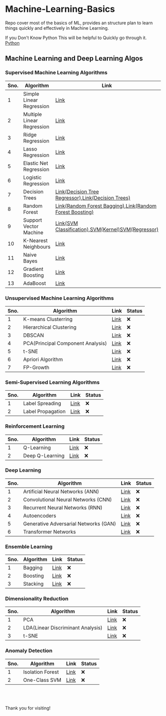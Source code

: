 # Machine-Learning-Basics

Repo cover most of the basics of ML, provides an structure plan to learn things quickly and effectively in Machine Learning.

If you Don't Know Python This will be helpful to Quickly go through it. [Python](https://github.com/pankajsingh016/Machine-Learning-Basics/tree/main/Python)

## Machine Learning and Deep Learning Algos

### Supervised Machine Learning Algorithms

| Sno. | Algorithm                  | Link                                                                                                                                                                                                                                                                                                                                                                                                                                                                                                                                                         | Status   |
| ---- | -------------------------- | ------------------------------------------------------------------------------------------------------------------------------------------------------------------------------------------------------------------------------------------------------------------------------------------------------------------------------------------------------------------------------------------------------------------------------------------------------------------------------------------------------------------------------------------------------------ | -------- |
| 1    | Simple Linear Regression   | [Link](./Supervised%20Machine%20Learning%20Algos/Supervised%Machine%Learning%Algos/Simple%Linear%Regression.ipynb)                                                                                                                                                                                                                                                                                                                                                                                                                                           | &#x2705; |
| 2    | Multiple Linear Regression | [Link](./Machine%20Learning%20Algos/Multiple%20Linear%20Regression/Multiple%20Linear%20regression.ipynb)                                                                                                                                                                                                                                                                                                                                                                                                                                                     | &#x2705; |
| 3    | Ridge Regression           | [Link](./Machine%20Learning%20Algos/Lasso,Ridge,Elasticnet%20regression/Model%20Training%20with%20EL,%20LR,%20RR.ipynb)                                                                                                                                                                                                                                                                                                                                                                                                                                      | &#x2705; |
| 4    | Lasso Regression           | [Link](./Machine%20Learning%20Algos/Lasso,Ridge,Elasticnet%20regression/Model%20Training%20with%20EL,%20LR,%20RR.ipynb)                                                                                                                                                                                                                                                                                                                                                                                                                                      | &#x2705; |
| 5    | Elastic Net Regression     | [Link](./Machine%20Learning%20Algos/Lasso,Ridge,Elasticnet%20regression/Model%20Training%20with%20EL,%20LR,%20RR.ipynb)                                                                                                                                                                                                                                                                                                                                                                                                                                      | &#x2705; |
| 6    | Logistic Regression        | [Link](./Machine%20Learning%20Algos/Logistic%20Regression/Logistic%20Regression%20Implementation.ipynb)                                                                                                                                                                                                                                                                                                                                                                                                                                                      | &#x2705; |
| 7    | Decision Trees             | [Link(Decision Tree Regressor)](https://github.com/pankajsingh016/Machine-Learning-Basics/blob/main/Machine%20Learning%20Algos/Decision%20Tree%20Classifier/Decision%20Tree%20Regressor.ipynb),[Link(Decision Trees)](https://github.com/pankajsingh016/Machine-Learning-Basics/blob/main/Machine%20Learning%20Algos/Decision%20Tree%20Classifier/Decision%20Trees.ipynb)                                                                                                                                                                                    | &#x2705; |
| 8    | Random Forest              | [Link(Random Forest Bagging)](https://github.com/pankajsingh016/Machine-Learning-Basics/blob/main/Machine%20Learning%20Algos/Random%20Forest%20Classifier/randomForest.ipynb),[Link(Random Forest Boosting)](https://github.com/pankajsingh016/Machine-Learning-Basics/blob/main/Machine%20Learning%20Algos/Random%20Forest%20Classifier/BoostingTechnique.ipynb)                                                                                                                                                                                                                                                                                                                                                                                                                                                                                                                                                     | &#x2705; |
| 9    | Support Vector Machine     | [Link(SVM Classification)](https://github.com/pankajsingh016/Machine-Learning-Basics/blob/main/Machine%20Learning%20Algos/Support%20Vector%20Machine/SVM%20Classification.ipynb),[SVM(Kernel)](https://github.com/pankajsingh016/Machine-Learning-Basics/blob/main/Machine%20Learning%20Algos/Support%20Vector%20Machine/SVM%20Kernel%20Implementation.ipynb)[SVM(Regressor)](https://github.com/pankajsingh016/Machine-Learning-Basics/blob/main/Machine%20Learning%20Algos/Support%20Vector%20Machine/Support%20Vector%20Regressor%20Implementation.ipynb) | &#x2705; |
| 10   | K-Nearest Neighbours       | [Link](https://github.com/pankajsingh016/Machine-Learning-Basics/blob/main/Machine%20Learning%20Algos/KNN(K-nearest-neighbour)/KNN.ipynb)                                                                                                                                                                                                                                                                                                                                                                                                                                                                                                                                                     | &#x2705; |
| 11   | Naive Bayes                | [Link](https://github.com/pankajsingh016/Machine-Learning-Basics/blob/main/Machine%20Learning%20Algos/Naive%20Bayes/Naive%20Bayes%20Implementation.ipynb)                                                                                                                                                                                                                                                                                                                                                                                                                                                                                                                                                     | &#x2705; |
| 12   | Gradient Boosting          | [Link]()                                                                                                                                                                                                                                                                                                                                                                                                                                                                                                                                                     | &#x274c; |
| 13   | AdaBoost                   | [Link]()                                                                                                                                                                                                                                                                                                                                                                                                                                                                                                                                                     | &#x274c; |

### Unsupervised Machine Learning Algorithms

| Sno. | Algorithm                         | Link     | Status   |
| ---- | --------------------------------- | -------- | -------- |
| 1    | K-means Clusterring               | [Link]() | &#x274c; |
| 2    | Hierarchical Clustering           | [Link]() | &#x274c; |
| 3    | DBSCAN                            | [Link]() | &#x274c; |
| 4    | PCA(Principal Component Analysis) | [Link]() | &#x274c; |
| 5    | t-SNE                             | [Link]() | &#x274c; |
| 6    | Apriori Algorithm                 | [Link]() | &#x274c; |
| 7    | FP-Growth                         | [Link]() | &#x274c; |

### Semi-Supervised Learning Algorithms

| Sno. | Algorithm         | Link     | Status   |
| ---- | ----------------- | -------- | -------- |
| 1    | Label Spreading   | [Link]() | &#x274c; |
| 2    | Label Propagation | [Link]() | &#x274c; |

### Reinforcement Learning

| Sno. | Algorithm       | Link     | Status   |
| ---- | --------------- | -------- | -------- |
| 1    | Q-Learning      | [Link]() | &#x274c; |
| 2    | Deep Q-Learning | [Link]() | &#x274c; |

### Deep Learning

| Sno. | Algorithm                             | Link     | Status   |
| ---- | ------------------------------------- | -------- | -------- |
| 1    | Artificial Neural Networks (ANN)      | [Link]() | &#x274c; |
| 2    | Convolutional Neural Networks (CNN)   | [Link]() | &#x274c; |
| 3    | Recurrent Neural Networks (RNN)       | [Link]() | &#x274c; |
| 4    | Autoencoders                          | [Link]() | &#x274c; |
| 5    | Generative Adversarial Networks (GAN) | [Link]() | &#x274c; |
| 6    | Transformer Networks                  | [Link]() | &#x274c; |

### Ensemble Learning

| Sno. | Algorithm | Link     | Status   |
| ---- | --------- | -------- | -------- |
| 1    | Bagging   | [Link]() | &#x274c; |
| 2    | Boosting  | [Link]() | &#x274c; |
| 3    | Stacking  | [Link]() | &#x274c; |

### Dimensionality Reduction

| Sno. | Algorithm                         | Link     | Status   |
| ---- | --------------------------------- | -------- | -------- |
| 1    | PCA                               | [Link]() | &#x274c; |
| 2    | LDA(Linear Discriminant Analysis) | [Link]() | &#x274c; |
| 3    | t-SNE                             | [Link]() | &#x274c; |

### Anomaly Detection

| Sno. | Algorithm        | Link     | Status   |
| ---- | ---------------- | -------- | -------- |
| 1    | Isolation Forest | [Link]() | &#x274c; |
| 2    | One-Class SVM    | [Link]() | &#x274c; |

<br><br><br>
Thank you for visiting!
